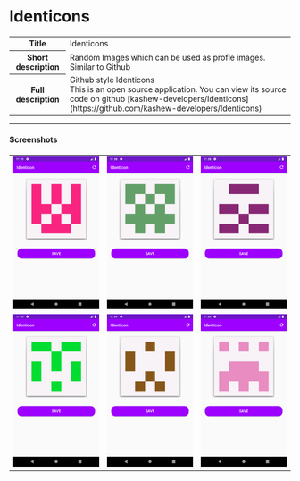 # Identicons

<table>
    <tr>
        <th>Title</th>
        <td>Identicons</td>
    </tr>
    <tr>
        <th>Short description</th>
        <td>Random Images which can be used as profle images. Similar to Github</td>
    </tr>
    <tr>
        <th>Full description</th>
        <td> Github style Identicons <br /> This is an open source application. You can view its source code on github [kashew-developers/Identicons](https://github.com/kashew-developers/Identicons)</td>
    </tr>
</table>



----

#### Screenshots

<table>
    <tr>
        <td><img src="media/screenshots/screenshot_1.png" /></td>
        <td><img src="media/screenshots/screenshot_2.png" /></td>
        <td><img src="media/screenshots/screenshot_3.png" /></td>
    </tr>
    <tr>
        <td><img src="media/screenshots/screenshot_4.png" /></td>
        <td><img src="media/screenshots/screenshot_5.png" /></td>
        <td><img src="media/screenshots/screenshot_6.png" /></td>
    </tr>
</table>

